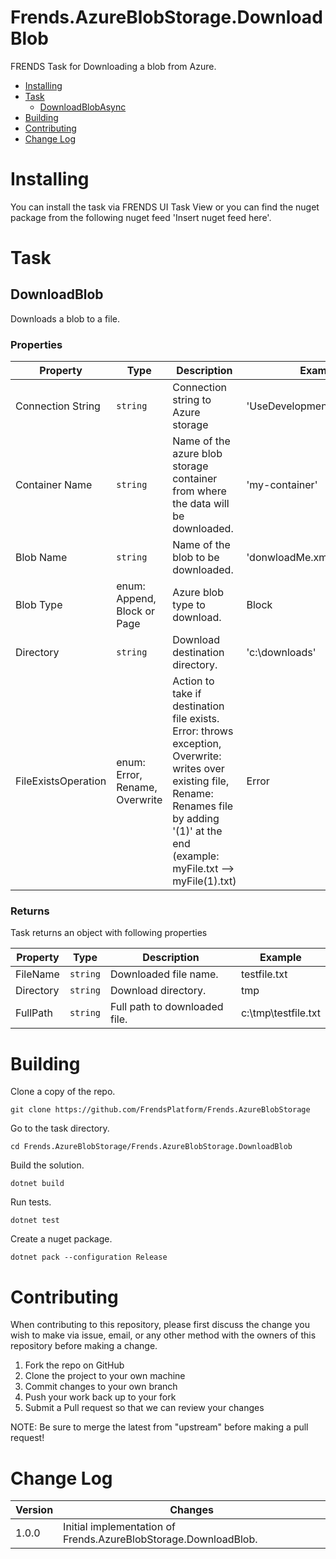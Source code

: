 # Frends.AzureBlobStorage.DownloadBlob

FRENDS Task for Downloading a blob from Azure.

- [Installing](#installing)
- [Task](#task)
     - [DownloadBlobAsync](#downloadblobasync)
- [Building](#building)
- [Contributing](#contributing)
- [Change Log](#change-log)

# Installing

You can install the task via FRENDS UI Task View or you can find the nuget package from the following nuget feed 'Insert nuget feed here'.

# Task

## DownloadBlob
Downloads a blob to a file.

### Properties

| Property            | Type                           | Description                                                                      | Example                      |
|---------------------|--------------------------------|----------------------------------------------------------------------------------|------------------------------|
| Connection String   | `string`                       | Connection string to Azure storage                                               | 'UseDevelopmentStorage=true' |
| Container Name      | `string`                       | Name of the azure blob storage container from where the data will be downloaded. | 'my-container'               |
| Blob Name           | `string`                       | Name of the blob to be downloaded.                                               | 'donwloadMe.xml'             |
| Blob Type           | enum: Append, Block or Page    | Azure blob type to download.                                                     | Block                        |
| Directory           | `string`                       | Download destination directory.                                                  | 'c:\downloads'               |
| FileExistsOperation | enum: Error, Rename, Overwrite | Action to take if destination file exists. Error: throws exception, Overwrite: writes over existing file, Rename: Renames file by adding '(1)' at the end (example: myFile.txt --> myFile(1).txt) | Error |

### Returns

Task returns an object with following properties

| Property  | Type     | Description                   | Example             |
|-----------|----------|-------------------------------|---------------------|
| FileName  | `string` | Downloaded file name.         | testfile.txt        |
| Directory | `string` | Download directory.           | tmp                 |
| FullPath  | `string` | Full path to downloaded file. | c:\tmp\testfile.txt |

# Building

Clone a copy of the repo.

`git clone https://github.com/FrendsPlatform/Frends.AzureBlobStorage`

Go to the task directory.

`cd Frends.AzureBlobStorage/Frends.AzureBlobStorage.DownloadBlob`

Build the solution.

`dotnet build`

Run tests.

`dotnet test`

Create a nuget package.

`dotnet pack --configuration Release`

# Contributing
When contributing to this repository, please first discuss the change you wish to make via issue, email, or any other method with the owners of this repository before making a change.

1. Fork the repo on GitHub
2. Clone the project to your own machine
3. Commit changes to your own branch
4. Push your work back up to your fork
5. Submit a Pull request so that we can review your changes

NOTE: Be sure to merge the latest from "upstream" before making a pull request!

# Change Log

| Version | Changes                                                         |
|---------|-----------------------------------------------------------------|
| 1.0.0   | Initial implementation of Frends.AzureBlobStorage.DownloadBlob. |